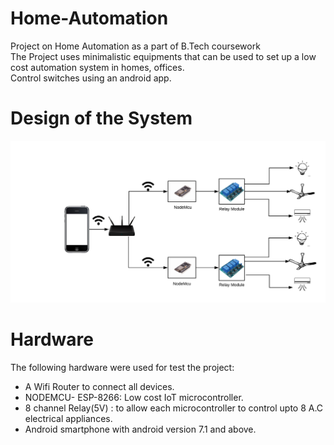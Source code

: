 # Home-Automation
Project on Home Automation as a part of B.Tech coursework<br>
The Project uses minimalistic  equipments that can be used to set up a low cost automation system in homes, offices.<br>
Control switches using an android app.
# Design of the System
![alt Design](https://github.com/Ovank/home_automation/blob/master/block%20diagram.png )
# Hardware 
The following hardware were used for test the project:
- A Wifi Router to connect all devices.
- NODEMCU- ESP-8266:  Low cost IoT microcontroller.
- 8 channel Relay(5V) : to allow each microcontroller to control upto 8 A.C electrical appliances.
- Android smartphone with android version 7.1 and above.
